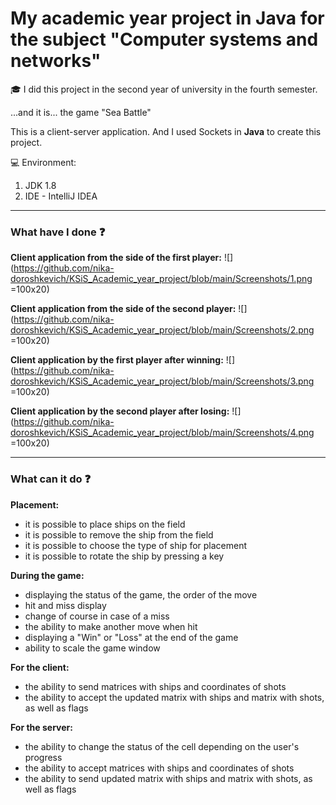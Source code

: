 # My academic year project in Java for the subject "Computer systems and networks"

:mortar_board: I did this project in the second year of university in the fourth semester.

...and it is... the game "Sea Battle"

This is a client-server application. And I used Sockets in __Java__ to create this project.

:computer: Environment:

1. JDK 1.8
2. IDE - IntelliJ IDEA

________________________________________________________________________________________________

### What have I done :question:

__Client application from the side of the first player:__
![](https://github.com/nika-doroshkevich/KSiS_Academic_year_project/blob/main/Screenshots/1.png =100x20)

__Client application from the side of the second player:__
![](https://github.com/nika-doroshkevich/KSiS_Academic_year_project/blob/main/Screenshots/2.png =100x20)

__Client application by the first player after winning:__
![](https://github.com/nika-doroshkevich/KSiS_Academic_year_project/blob/main/Screenshots/3.png =100x20)

__Client application by the second player after losing:__
![](https://github.com/nika-doroshkevich/KSiS_Academic_year_project/blob/main/Screenshots/4.png =100x20)

________________________________________________________________________________________________

### What can it do :question:

__Placement:__

- it is possible to place ships on the field
- it is possible to remove the ship from the field
- it is possible to choose the type of ship for placement
- it is possible to rotate the ship by pressing a key

__During the game:__

- displaying the status of the game, the order of the move
- hit and miss display
- change of course in case of a miss
- the ability to make another move when hit
- displaying a "Win" or "Loss" at the end of the game
- ability to scale the game window

__For the client:__

- the ability to send matrices with ships and coordinates of shots
- the ability to accept the updated matrix with ships and matrix with shots, as well as flags

__For the server:__

- the ability to change the status of the cell depending on the user's progress
- the ability to accept matrices with ships and coordinates of shots
- the ability to send updated matrix with ships and matrix with shots, as well as flags
